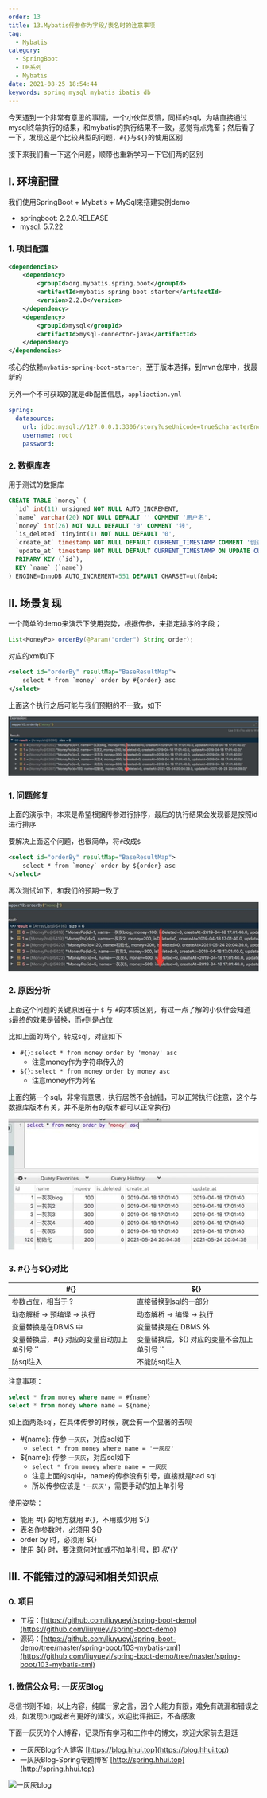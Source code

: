 ```yaml
---
order: 13
title: 13.Mybatis传参作为字段/表名时的注意事项
tag: 
  - Mybatis
category: 
  - SpringBoot
  - DB系列
  - Mybatis
date: 2021-08-25 18:54:44
keywords: spring mysql mybatis ibatis db
---
```


今天遇到一个非常有意思的事情，一个小伙伴反馈，同样的sql，为啥直接通过mysql终端执行的结果，和mybatis的执行结果不一致，感觉有点鬼畜；然后看了一下，发现这是个比较典型的问题，`#{}`与`${}`的使用区别

接下来我们看一下这个问题，顺带也重新学习一下它们两的区别

<!-- more -->

## I. 环境配置

我们使用SpringBoot + Mybatis + MySql来搭建实例demo

- springboot: 2.2.0.RELEASE
- mysql: 5.7.22

### 1. 项目配置

```xml
<dependencies>
    <dependency>
        <groupId>org.mybatis.spring.boot</groupId>
        <artifactId>mybatis-spring-boot-starter</artifactId>
        <version>2.2.0</version>
    </dependency>
    <dependency>
        <groupId>mysql</groupId>
        <artifactId>mysql-connector-java</artifactId>
    </dependency>
</dependencies>
```

核心的依赖`mybatis-spring-boot-starter`，至于版本选择，到mvn仓库中，找最新的

另外一个不可获取的就是db配置信息，`appliaction.yml`

```yaml
spring:
  datasource:
    url: jdbc:mysql://127.0.0.1:3306/story?useUnicode=true&characterEncoding=UTF-8&useSSL=false&serverTimezone=Asia/Shanghai
    username: root
    password:
```


### 2. 数据库表

用于测试的数据库

```sql
CREATE TABLE `money` (
  `id` int(11) unsigned NOT NULL AUTO_INCREMENT,
  `name` varchar(20) NOT NULL DEFAULT '' COMMENT '用户名',
  `money` int(26) NOT NULL DEFAULT '0' COMMENT '钱',
  `is_deleted` tinyint(1) NOT NULL DEFAULT '0',
  `create_at` timestamp NOT NULL DEFAULT CURRENT_TIMESTAMP COMMENT '创建时间',
  `update_at` timestamp NOT NULL DEFAULT CURRENT_TIMESTAMP ON UPDATE CURRENT_TIMESTAMP COMMENT '更新时间',
  PRIMARY KEY (`id`),
  KEY `name` (`name`)
) ENGINE=InnoDB AUTO_INCREMENT=551 DEFAULT CHARSET=utf8mb4;
```

## II. 场景复现

一个简单的demo来演示下使用姿势，根据传参，来指定排序的字段；

```java
List<MoneyPo> orderBy(@Param("order") String order);
```

对应的xml如下

```xml
<select id="orderBy" resultMap="BaseResultMap">
    select * from `money` order by #{order} asc
</select>
```

上面这个执行之后可能与我们预期的不一致，如下

![](/imgs/210825/00.jpg)

### 1. 问题修复

上面的演示中，本来是希望根据传参进行排序，最后的执行结果会发现都是按照id进行排序

要解决上面这个问题，也很简单，将`#`改成`$`

```xml
<select id="orderBy" resultMap="BaseResultMap">
    select * from `money` order by ${order} asc
</select>
```

再次测试如下，和我们的预期一致了

![](/imgs/210825/01.jpg)

### 2. 原因分析

上面这个问题的关键原因在于 `$` 与 `#`的本质区别，有过一点了解的小伙伴会知道`$`最终的效果是替换，而`#`则是占位

比如上面的两个，转成sql，对应如下

- `#{}`: `select * from money order by 'money' asc`
  - 注意money作为字符串传入的 
- `${}`: `select * from money order by money asc`
  - 注意money作为列名

上面的第一个sql，非常有意思，执行居然不会抛错，可以正常执行(注意，这个与数据库版本有关，并不是所有的版本都可以正常执行)

![](/imgs/210825/02.jpg)


### 3. #{}与${}对比

| #{} | ${} |
| --- | --- |
| 参数占位，相当于 ? | 直接替换到sql的一部分 | 
| 动态解析 -> 预编译 -> 执行 | 动态解析 -> 编译 -> 执行|
| 变量替换是在DBMS 中 | 变量替换是在 DBMS 外 |
| 变量替换后，#{} 对应的变量自动加上单引号 '' | 变量替换后，${} 对应的变量不会加上单引号 '' |
| 防sql注入 | 不能防sql注入 |


注意事项：

```sql
select * from money where name = #{name}
select * from money where name = ${name}
```

如上面两条sql，在具体传参的时候，就会有一个显著的去呗

- #{name}: 传参 `一灰灰`，对应sql如下
  - `select * from money where name = '一灰灰'`
- ${name}: 传参 `一灰灰`，对应sql如下
  - `select * from money where name = 一灰灰`
  - 注意上面的sql中，name的传参没有引号，直接就是bad sql
  - 所以传参应该是 `'一灰灰'`，需要手动的加上单引号


使用姿势：

- 能用 #{} 的地方就用 #{}，不用或少用 ${}
- 表名作参数时，必须用 ${}
- order by 时，必须用 ${}
- 使用 ${} 时，要注意何时加或不加单引号，即 ${} 和 '${}'


## III. 不能错过的源码和相关知识点

### 0. 项目

- 工程：[https://github.com/liuyueyi/spring-boot-demo](https://github.com/liuyueyi/spring-boot-demo)
- 源码：[https://github.com/liuyueyi/spring-boot-demo/tree/master/spring-boot/103-mybatis-xml](https://github.com/liuyueyi/spring-boot-demo/tree/master/spring-boot/103-mybatis-xml)

### 1. 微信公众号: 一灰灰Blog

尽信书则不如，以上内容，纯属一家之言，因个人能力有限，难免有疏漏和错误之处，如发现bug或者有更好的建议，欢迎批评指正，不吝感激

下面一灰灰的个人博客，记录所有学习和工作中的博文，欢迎大家前去逛逛

- 一灰灰Blog个人博客 [https://blog.hhui.top](https://blog.hhui.top)
- 一灰灰Blog-Spring专题博客 [http://spring.hhui.top](http://spring.hhui.top)


![一灰灰blog](https://spring.hhui.top/spring-blog/imgs/info/info.png)

